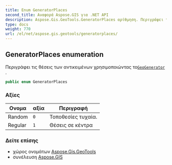 ```yaml
---
title: Enum GeneratorPlaces
second_title: Αναφορά Aspose.GIS για .NET API
description: Aspose.Gis.GeoTools.GeneratorPlaces αρίθμηση. Περιγράφει τις θέσεις των αντικειμένων χρησιμοποιώντας τοGeoGenerator .
type: docs
weight: 770
url: /el/net/aspose.gis.geotools/generatorplaces/
---
```

## GeneratorPlaces enumeration

Περιγράφει τις θέσεις των αντικειμένων χρησιμοποιώντας το[`GeoGenerator`](../geogenerator/) .

```csharp
public enum GeneratorPlaces
```

### Αξίες

| Ονομα | αξία | Περιγραφή |
| --- | --- | --- |
| Random | `0` | Τοποθεσίες τυχαία. |
| Regular | `1` | Θέσεις σε κέντρα |

### Δείτε επίσης

* χώρος ονομάτων [Aspose.Gis.GeoTools](../../aspose.gis.geotools/)
* συνέλευση [Aspose.GIS](../../)


